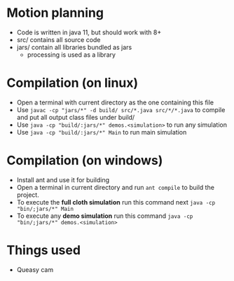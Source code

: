 # Motion planning
- Code is written in java 11, but should work with 8+
- src/ contains all source code
- jars/ contain all libraries bundled as jars
    - processing is used as a library

# Compilation (on linux)
- Open a terminal with current directory as the one containing this file
- Use `javac -cp "jars/*" -d build/ src/*.java src/*/*.java` to compile and put all output class files under build/
- Use `java -cp "build/:jars/*" demos.<simulation>` to run any simulation
- Use `java -cp "build/:jars/*" Main` to run main simulation

# Compilation (on windows)
- Install ant and use it for building
- Open a terminal in current directory and run `ant compile` to build the project.
- To execute the **full cloth simulation** run this command next `java -cp "bin/;jars/*" Main`
- To execute any **demo simulation** run this command `java -cp "bin/;jars/*" demos.<simulation>`

# Things used
- Queasy cam
